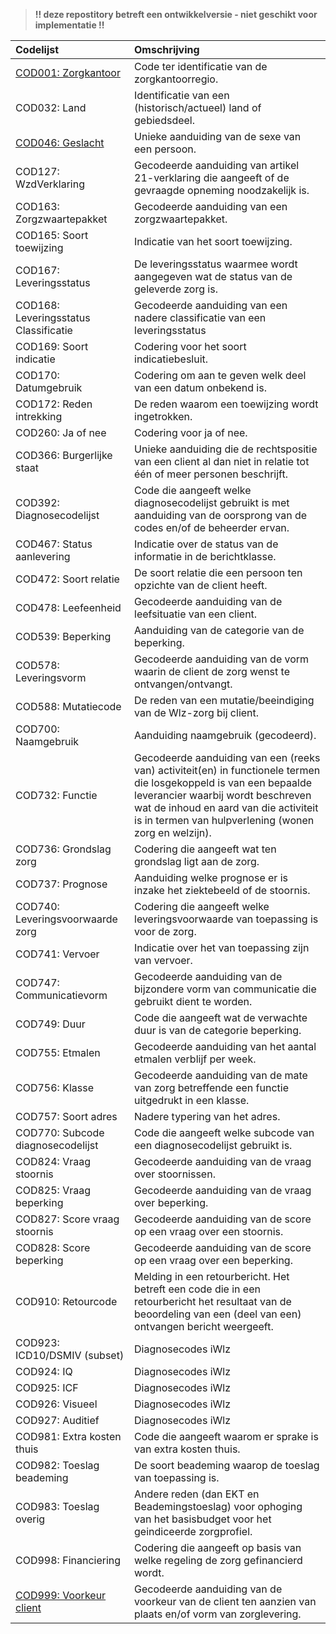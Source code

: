 > **!! deze repostitory betreft een ontwikkelversie - niet geschikt voor implementatie !!**

|Codelijst |Omschrijving|
|:---------|:-----------|
|[COD001: Zorgkantoor](/codelijsten/COD001)|Code ter identificatie van de zorgkantoorregio.                                                                                                                |                                                                                                        |
|COD032: Land|Identificatie van een (historisch/actueel) land of gebiedsdeel.                                                                                                       |                                                                                                        |
|[COD046: Geslacht](/codelijsten/COD046)|Unieke aanduiding van de sexe van een persoon.                                                                                                                    |                                                                                                        |
|COD127: WzdVerklaring|Gecodeerde aanduiding van artikel 21-verklaring die aangeeft of de gevraagde opneming noodzakelijk is.                                                 |
|COD163: Zorgzwaartepakket|Gecodeerde aanduiding van een zorgzwaartepakket.                                                                                                         |                                                                                                        |
|COD165: Soort toewijzing|Indicatie van het soort toewijzing.                                                                                                                       |                                                                                                        |
|COD167: Leveringsstatus|De leveringsstatus waarmee wordt aangegeven wat de status van de geleverde zorg is.                                                                        |                                                                                                        |
|COD168: Leveringsstatus Classificatie|Gecodeerde aanduiding van een nadere classificatie van een leveringsstatus                                                                   |                                                                                                        |
|COD169: Soort indicatie|Codering voor het soort indicatiebesluit.                                                                                                                  |                                                                                                        |
|COD170: Datumgebruik|Codering om aan te geven welk deel van een datum onbekend is.                                                                                                 |                                                                                                        |
|COD172: Reden intrekking|De reden waarom een toewijzing wordt ingetrokken.                                                                                                         |                                                                                                        |
|COD260: Ja of nee|Codering voor ja of nee.                                                                                                                                         |                                                                                                        |
|COD366: Burgerlijke staat|Unieke aanduiding die de rechtspositie van een client al dan niet in relatie tot één of meer personen beschrijft.                                        |                                                                                                        |
|COD392: Diagnosecodelijst|Code die aangeeft welke diagnosecodelijst gebruikt is met aanduiding van de oorsprong van de codes en/of de beheerder ervan.                                 |
|COD467: Status aanlevering|Indicatie over de status van de informatie in de berichtklasse.                                                                                         |                                                                                                        |
|COD472: Soort relatie|De soort relatie die een persoon ten opzichte van de client heeft.                                                                                           |                                                                                                        |
|COD478: Leefeenheid|Gecodeerde aanduiding van de leefsituatie van een client.                                                                                                      |                                                                                                        |
|COD539: Beperking|Aanduiding van de categorie van de beperking.                                                                                                                    |                                                                                                        |
|COD578: Leveringsvorm|Gecodeerde aanduiding van de vorm waarin de client de zorg wenst te ontvangen/ontvangt.                                                                      |                                                                                                        |
|COD588: Mutatiecode|De reden van een mutatie/beeindiging van de Wlz-zorg bij client.                                                                                               |                                                                                                        |
|COD700: Naamgebruik|Aanduiding naamgebruik (gecodeerd).                                                                                                                            |                                                                                                        |
|COD732: Functie|Gecodeerde aanduiding van een (reeks van) activiteit(en) in functionele termen die losgekoppeld is van een bepaalde leverancier waarbij wordt beschreven wat de inhoud en aard van die activiteit is in termen van hulpverlening (wonen zorg en welzijn).|
|COD736: Grondslag zorg|Codering die aangeeft wat ten grondslag ligt aan de zorg.                                                                                                   |                                                                                                        |
|COD737: Prognose|Aanduiding welke prognose er is inzake het ziektebeeld of de stoornis.                                                                                            |                                                                                                        |
|COD740: Leveringsvoorwaarde zorg|Codering die aangeeft welke leveringsvoorwaarde van toepassing is voor de zorg.                                                                   |                                                                                                        |
|COD741: Vervoer|Indicatie over het van toepassing zijn van vervoer.                                                                                                                |                                                                                                        |
|COD747: Communicatievorm|Gecodeerde aanduiding van de bijzondere vorm van communicatie die gebruikt dient te worden.                                                               |                                                                                                        |
|COD749: Duur|Code die aangeeft wat de verwachte duur is van de categorie beperking.                                                                                                |                                                                                                        |
|COD755: Etmalen|Gecodeerde aanduiding van het aantal etmalen verblijf per week.                                                                                                    |                                                                                                        |
|COD756: Klasse|Gecodeerde aanduiding van de mate van zorg betreffende een functie uitgedrukt in een klasse.                                                                              |
|COD757: Soort adres|Nadere typering van het adres.                                                                                                                                 |                                                                                                        |
|COD770: Subcode diagnosecodelijst|Code die aangeeft welke subcode van een diagnosecodelijst gebruikt is.                                                                           |                                                                                                        |
|COD824: Vraag stoornis|Gecodeerde aanduiding van de vraag over stoornissen.                                                                                                        |                                                                                                        |
|COD825: Vraag beperking|Gecodeerde aanduiding van de vraag over beperking.                                                                                                         |                                                                                                        |
|COD827: Score vraag stoornis|Gecodeerde aanduiding van de score op een vraag over een stoornis.                                                                                    |                                                                                                        |
|COD828: Score beperking|Gecodeerde aanduiding van de score op een vraag over een beperking.                                                                                        |                                                                                                        |
|COD910: Retourcode|Melding in een retourbericht. Het betreft een code die in een retourbericht het resultaat van de beoordeling van een (deel van een) ontvangen bericht weergeeft.|                                                                                                        |
|COD923: ICD10/DSMIV (subset)|Diagnosecodes iWlz                                                                                                                                    |                                                                                                        |
|COD924: IQ|Diagnosecodes iWlz                                                                                                                                                      |                                                                                                        |
|COD925: ICF|Diagnosecodes iWlz                                                                                                                                                     |                                                                                                        |
|COD926: Visueel|Diagnosecodes iWlz                                                                                                                                                 |                                                                                                        |
|COD927: Auditief|Diagnosecodes iWlz                                                                                                                                                |                                                                                                        |
|COD981: Extra kosten thuis|Code die aangeeft waarom er sprake is van extra kosten thuis.                                                                                           |                                                                                                        |
|COD982: Toeslag beademing|De soort beademing waarop de toeslag van toepassing is.                                                                                                  |                                                                                                        |
|COD983: Toeslag overig|Andere reden (dan EKT en Beademingstoeslag) voor ophoging van het basisbudget voor het geindiceerde zorgprofiel.                                            |                                                                                                        |
|COD998: Financiering|Codering die aangeeft op basis van welke regeling de zorg gefinancierd wordt.                                                                                 |                                                                                                        |
|[COD999: Voorkeur client](/codelijsten/COD999)|Gecodeerde aanduiding van de voorkeur van de client ten aanzien van plaats en/of vorm van zorglevering.                                                    |                                                                                                        |

